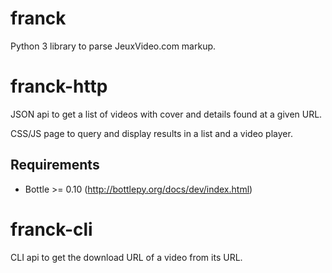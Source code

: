 # franck

Python 3 library to parse JeuxVideo.com markup.

# franck-http

JSON api to get a list of videos with cover and details found at a given URL.

CSS/JS page to query and display results in a list and a video player.

## Requirements

- Bottle >= 0.10 (http://bottlepy.org/docs/dev/index.html)

# franck-cli

CLI api to get the download URL of a video from its URL.
